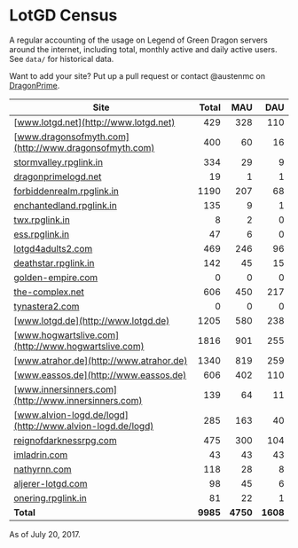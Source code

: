 # LotGD Census
A regular accounting of the usage on Legend of Green Dragon servers around the internet, including total, monthly active and daily active users. See `data/` for historical data.

Want to add your site? Put up a pull request or contact @austenmc on [DragonPrime](http://dragonprime.net).


Site | Total | MAU | DAU
--- | ---:| ---:| ---:
[www.lotgd.net](http://www.lotgd.net)|429|328|110
[www.dragonsofmyth.com](http://www.dragonsofmyth.com)|400|60|16
[stormvalley.rpglink.in](http://stormvalley.rpglink.in)|334|29|9
[dragonprimelogd.net](http://dragonprimelogd.net)|19|1|1
[forbiddenrealm.rpglink.in](http://forbiddenrealm.rpglink.in)|1190|207|68
[enchantedland.rpglink.in](http://enchantedland.rpglink.in)|135|9|1
[twx.rpglink.in](http://twx.rpglink.in)|8|2|0
[ess.rpglink.in](http://ess.rpglink.in)|47|6|0
[lotgd4adults2.com](http://lotgd4adults2.com)|469|246|96
[deathstar.rpglink.in](http://deathstar.rpglink.in)|142|45|15
[golden-empire.com](http://golden-empire.com)|0|0|0
[the-complex.net](http://the-complex.net)|606|450|217
[tynastera2.com](http://tynastera2.com)|0|0|0
[www.lotgd.de](http://www.lotgd.de)|1205|580|238
[www.hogwartslive.com](http://www.hogwartslive.com)|1816|901|255
[www.atrahor.de](http://www.atrahor.de)|1340|819|259
[www.eassos.de](http://www.eassos.de)|606|402|110
[www.innersinners.com](http://www.innersinners.com)|139|64|11
[www.alvion-logd.de/logd](http://www.alvion-logd.de/logd)|285|163|40
[reignofdarknessrpg.com](http://reignofdarknessrpg.com)|475|300|104
[imladrin.com](http://imladrin.com)|43|43|43
[nathyrnn.com](http://nathyrnn.com)|118|28|8
[aljerer-lotgd.com](http://aljerer-lotgd.com)|98|45|6
[onering.rpglink.in](http://onering.rpglink.in)|81|22|1
**Total**|**9985**|**4750**|**1608**

As of July 20, 2017.
